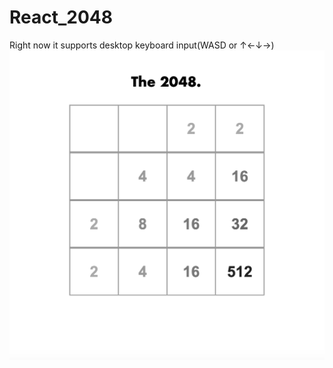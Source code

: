 # React_2048
Right now it supports desktop keyboard input(WASD  or   ↑←↓→)
![Screenshot](Screen%20Shot%202023-01-17%20at%2011.52.47%20PM.png)
